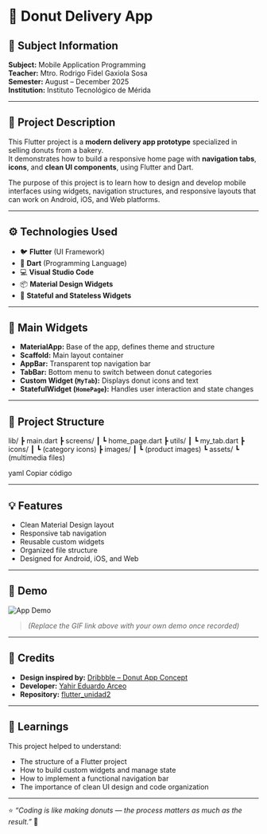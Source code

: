 # 🍩 Donut Delivery App

## 📘 Subject Information
**Subject:** Mobile Application Programming  
**Teacher:** Mtro. Rodrigo Fidel Gaxiola Sosa  
**Semester:** August – December 2025  
**Institution:** Instituto Tecnológico de Mérida  

---

## 🎯 Project Description
This Flutter project is a **modern delivery app prototype** specialized in selling donuts from a bakery.  
It demonstrates how to build a responsive home page with **navigation tabs**, **icons**, and **clean UI components**, using Flutter and Dart.

The purpose of this project is to learn how to design and develop mobile interfaces using widgets, navigation structures, and responsive layouts that can work on Android, iOS, and Web platforms.

---

## ⚙️ Technologies Used
- 🐦 **Flutter** (UI Framework)
- 💎 **Dart** (Programming Language)
- 💻 **Visual Studio Code**
- 📦 **Material Design Widgets**
- 🧱 **Stateful and Stateless Widgets**

---

## 🧩 Main Widgets
- **MaterialApp:** Base of the app, defines theme and structure  
- **Scaffold:** Main layout container  
- **AppBar:** Transparent top navigation bar  
- **TabBar:** Bottom menu to switch between donut categories  
- **Custom Widget (`MyTab`):** Displays donut icons and text  
- **StatefulWidget (`HomePage`):** Handles user interaction and state changes  

---

## 📁 Project Structure
lib/
┣ main.dart
┣ screens/
┃ ┗ home_page.dart
┣ utils/
┃ ┗ my_tab.dart
┣ icons/
┃ ┗ (category icons)
┣ images/
┃ ┗ (product images)
┗ assets/
┗ (multimedia files)

yaml
Copiar código

---

## 💡 Features
- Clean Material Design layout  
- Responsive tab navigation  
- Reusable custom widgets  
- Organized file structure  
- Designed for Android, iOS, and Web  

---

## 🎥 Demo
![App Demo](https://media.giphy.com/media/v1.Y2lkPTc5MGI3NjExd2NwZml1eXRldm9sZWlnczJxZHVnc2p1NXZjZGJldjZ5eXRqa2xneSZlcD12MV9naWZzX3NlYXJjaCZjdD1n/26FPpMHLmCjj5brqo/giphy.gif)

> *(Replace the GIF link above with your own demo once recorded)*

---

## 🙌 Credits
- **Design inspired by:** [Dribbble – Donut App Concept](https://dribbble.com/)
- **Developer:** [Yahir Eduardo Arceo](https://github.com/yahireduardo)
- **Repository:** [flutter_unidad2](https://github.com/yahireduardo/flutter_unidad2)

---

## 🧠 Learnings
This project helped to understand:
- The structure of a Flutter project  
- How to build custom widgets and manage state  
- How to implement a functional navigation bar  
- The importance of clean UI design and code organization  

---

⭐ *“Coding is like making donuts — the process matters as much as the result.”* 🍩

